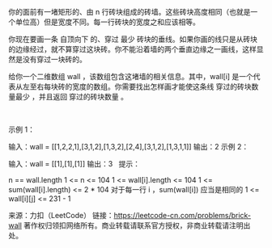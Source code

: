 你的面前有一堵矩形的、由 n 行砖块组成的砖墙。这些砖块高度相同（也就是一个单位高）但是宽度不同。每一行砖块的宽度之和应该相等。

你现在要画一条 自顶向下 的、穿过 最少 砖块的垂线。如果你画的线只是从砖块的边缘经过，就不算穿过这块砖。你不能沿着墙的两个垂直边缘之一画线，这样显然是没有穿过一块砖的。

给你一个二维数组 wall ，该数组包含这堵墙的相关信息。其中，wall[i] 是一个代表从左至右每块砖的宽度的数组。你需要找出怎样画才能使这条线 穿过的砖块数量最少 ，并且返回 穿过的砖块数量 。

 

示例 1：


输入：wall = [[1,2,2,1],[3,1,2],[1,3,2],[2,4],[3,1,2],[1,3,1,1]]
输出：2
示例 2：

输入：wall = [[1],[1],[1]]
输出：3
 
提示：

n == wall.length
1 <= n <= 104
1 <= wall[i].length <= 104
1 <= sum(wall[i].length) <= 2 * 104
对于每一行 i ，sum(wall[i]) 应当是相同的
1 <= wall[i][j] <= 231 - 1

来源：力扣（LeetCode）
链接：https://leetcode-cn.com/problems/brick-wall
著作权归领扣网络所有。商业转载请联系官方授权，非商业转载请注明出处。